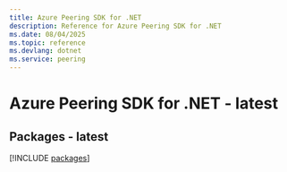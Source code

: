 ```yaml
---
title: Azure Peering SDK for .NET
description: Reference for Azure Peering SDK for .NET
ms.date: 08/04/2025
ms.topic: reference
ms.devlang: dotnet
ms.service: peering
---
```

# Azure Peering SDK for .NET - latest
## Packages - latest
[!INCLUDE [packages](peering-index.md)]